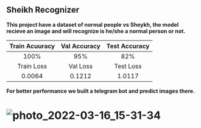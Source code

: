 ## Sheikh Recognizer
**This project have a dataset of normal people vs Sheykh, the model recieve an image and will recognize is he/she a normal person or not.**

|Train Acuuracy  | Val Accuracy | Test Accuracy|
|     :---:      |  :---: | :---:
|100% |95%|82% |
| Train Loss | Val Loss | Test Loss
|0.0064  | 0.1212|1.0117|

**For better performance we built a telegram bot and predict images there.**

# ![photo_2022-03-16_15-31-34](https://user-images.githubusercontent.com/88204357/158585724-eb6b7867-e3df-4999-b6d5-f91ed050cd3f.jpg)

